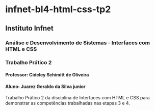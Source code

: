 # infnet-bl4-html-css-tp2
## Instituto Infnet
### Análise e Desenvolvimento de Sistemas - Interfaces com HTML e CSS
### Trabalho Prático 2
#### Professor: Cidcley Schimitt de Oliveira
#### Aluno: Juarez Geraldo da Silva junior
Trabalho Prático 2 da disciplina de Interfaces com HTML e CSS para demonstrar as competências trabalhadas nas etapas 3 e 4.

